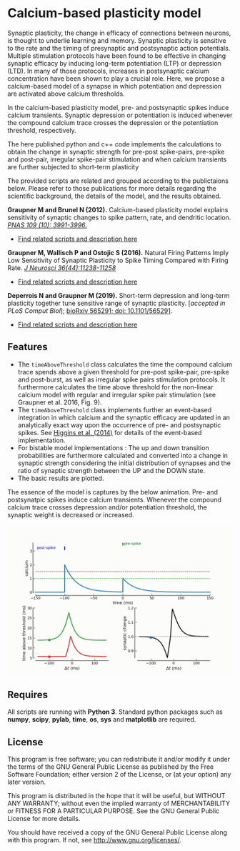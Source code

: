 
Calcium-based plasticity model
==============================

Synaptic plasticity, the change in efficacy of connections between neurons, is thought to underlie learning and memory.
Synaptic plasticity is sensitive to the rate and the timing of presynaptic and postsynaptic action potentials.
Multiple stimulation protocols have been found to be effective in changing synaptic efficacy by inducing
long-term potentiation (LTP) or depression (LTD).  In many of those protocols, increases in postsynaptic calcium concentration
have been shown to play a crucial role.  Here, we propose a calcium-based model of a synapse in which potentiation
and depression are activated above calcium thresholds.

In the calcium-based plasticity model, pre- and postsynaptic spikes induce calcium transients.
Synaptic depression or potentiation is induced whenever the compound calcium trace crosses the
depression or the potentiation threshold, respectively.

The here published python and c++ code implements the calculations to obtain the change in synaptic strength
for pre-post spike-pairs, pre-spike and post-pair, irregular spike-pair stimulation and when calcium transients
are further subjected to short-term plasticity

The provided scripts are related and grouped according to the publictaions below. Please refer to those publications
for  more details regarding the scientific background, the details of the model, and the results obtained.

**Graupner M and Brunel N (2012).**
Calcium-based plasticity model explains sensitivity of synaptic changes to spike pattern, rate, and dendritic location. 
[*PNAS 109 (10): 3991-3996.*](http://www.pnas.org/content/109/10/3991.abstract)
* [Find related scripts and description here](Graupner2012PNAS/graupner2012.md)

**Graupner M, Wallisch P and Ostojic S (2016).**
Natural Firing Patterns Imply Low Sensitivity of Synaptic Plasticity to Spike Timing Compared with Firing Rate. 
[*J Neurosci 36(44):11238-11258*](http://www.jneurosci.org/content/36/44/11238)
* [Find related scripts and description here](Graupner2016JNeurosci/graupner2016.md)

**Deperrois N and Graupner M (2019).**
Short-term depression and long-term plasticity together tune sensitive range of synaptic plasticity.
[*accepted in PLoS Comput Biol*]; [bioRxiv 565291; doi: 10.1101/565291](https://doi.org/10.1101/565291).
* [Find related scripts and description here](Deperrois2019PlosComputBiol/deperrois2019.md)



Features
-----------
* The `timeAboveThreshold` class calculates the time the compound calcium trace spends above a given threshold
for pre-post spike-pair, pre-spike and post-burst, as well as irregular spike pairs stimulation protocols.
It furthermore calculates the time above threshold for the non-linear calcium model with regular and irregular spike
pair stimulation (see Graupner et al. 2016, Fig. 9).
* The `timeAboveThreshold` class implements further an event-based integration in which calcium and the synaptic efficacy
are updated in an analytically exact way upon the occurrence of pre- and postsynaptic spikes. See [Higgins
et al. (2014)]() for details of the event-based implementation.
* For bistable model implementations : The up and down transition probabilities are furthermore calculated and converted
into a change in synaptic strength considering the initial distribution of synapses and the ratio of synaptic strength between the UP and the DOWN state.
* The basic results are plotted. 

The essence of the model is captures by the below animation. Pre- and postsynatpic spikes induce calcium transients. Whenever the
compound calcium trace crosses depression and/or potentiation threshold, the synaptic weight is decreased or increased.

<img src="ca-based-model_STDP.gif" width="700px" />

Requires
-----------
All scripts are running with **Python 3**.
Standard python packages such as **numpy**, **scipy**, **pylab**, **time**, **os**,  **sys** and **matplotlib** are required.

License
-----------
This program is free software; you can redistribute it and/or
modify it under the terms of the GNU General Public License
as published by the Free Software Foundation; either version 2
of the License, or (at your option) any later version.

This program is distributed in the hope that it will be useful,
but WITHOUT ANY WARRANTY; without even the implied warranty of
MERCHANTABILITY or FITNESS FOR A PARTICULAR PURPOSE.  See the
GNU General Public License for more details.

You should have received a copy of the GNU General Public License
along with this program.  If not, see <http://www.gnu.org/licenses/>.

